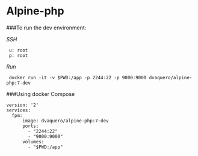 # Alpine-php
###To run the dev environment:

*SSH*

     u: root 
     p: root

*Run*

     docker run -it -v $PWD:/app -p 2244:22 -p 9000:9000 dvaquero/alpine-php:7-dev
 
###Using docker Compose

    version: '2'
    services:
      fpm:
          image: dvaquero/alpine-php:7-dev
          ports:
            - "2244:22"
            - "9000:9000"
          volumes:
            - "$PWD:/app"
